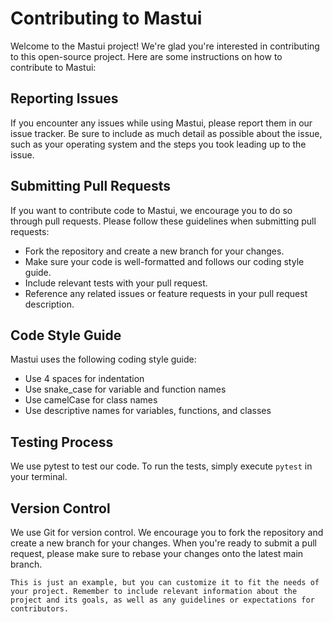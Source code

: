 # Contributing to Mastui

Welcome to the Mastui project! We're glad you're interested in contributing to this open-source project. Here are some instructions on how to contribute to Mastui:

## Reporting Issues

If you encounter any issues while using Mastui, please report them in our issue tracker. Be sure to include as much detail as possible about the issue, such as your operating system and the steps you took leading up to the issue.

## Submitting Pull Requests

If you want to contribute code to Mastui, we encourage you to do so through pull requests. Please follow these guidelines when submitting pull requests:

* Fork the repository and create a new branch for your changes.
* Make sure your code is well-formatted and follows our coding style guide.
* Include relevant tests with your pull request.
* Reference any related issues or feature requests in your pull request description.

## Code Style Guide

Mastui uses the following coding style guide:

* Use 4 spaces for indentation
* Use snake_case for variable and function names
* Use camelCase for class names
* Use descriptive names for variables, functions, and classes

## Testing Process

We use pytest to test our code. To run the tests, simply execute `pytest` in your terminal.

## Version Control

We use Git for version control. We encourage you to fork the repository and create a new branch for your changes. When you're ready to submit a pull request, please make sure to rebase your changes onto the latest main branch.
```
This is just an example, but you can customize it to fit the needs of your project. Remember to include relevant information about the project and its goals, as well as any guidelines or expectations for contributors.


